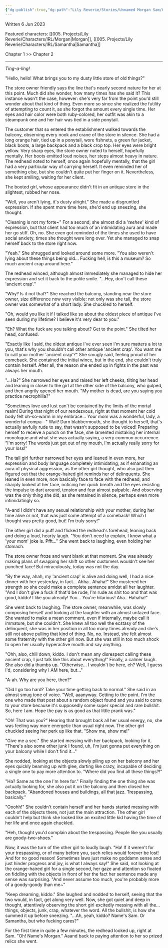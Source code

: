 ```yaml
---
{"dg-publish":true,"dg-path":"Lily Reverie/Stories/Unnamed Morgan Sam/Chapter 1.md","permalink":"/lily-reverie/stories/unnamed-morgan-sam/chapter-1/","created":"2024-01-20T02:07:19.834-03:00","updated":"2024-01-21T01:41:21.654-03:00"}
---
```



Written 6 Jun 2023  

Featured characters: [[005. Projects/Lily Reverie/Characters/IRL/Morgan\|Morgan]], [[005. Projects/Lily Reverie/Characters/IRL/Samantha\|Samantha]]

Chapter 1 >> Chapter 2

---

*Ting-a-ling!*

"Hello, hello! What brings you to my dusty little store of old things?"

The store owner friendly says the line that's nearly second nature for her at this point. Much did she wonder, how many times has she said it? This instance wasn't the case, however: she's very far from the point you'd still wonder about that kind of thing. Even more so since she realized the futility of attempting to count it, as she forgot the amount every single time. Her eyes and hair color were both ruby-colored, her outfit was akin to a steampunk one and her hair was tied in a side ponytail.

The customer that so entered the establishment walked towards the balcony, observing every nook and crane of the store in silence. She had a long orange hair, tied up in a ponytail, wore fishnets, a green fur jacket, black boots, a large backpack and a black crop top. Her eyes were bright yellow. Very sharp eyes, the store owner noted to herself, hopefully mentally. Her boots emitted loud noises, her steps almost heavy in nature. The redhead noted to herself, once again hopefully mentally, that the girl had a very particular way of carrying herself. It even reminded her of something else, but she couldn't quite put her finger on it. Nevertheless, she kept smiling, waiting for her client.

The booted girl, whose appearance didn't fit in an antique store in the slightest, rubbed her nose.

"Well, you aren't lying, it's dusty alright." She made a disgruntled expression. If she spent more time here, she'd end up sneezing, she thought.

"Cleaning is not my forte~" For a second, she almost did a '_teehee_' kind of expression, but that client had too much of an intimidating aura and made her go stiff. Oh, no. She even got reminded of the times she used to have social anxiety, times she thought were long over. Yet she managed to snap herself back to the store right now.

"Yeah." She shrugged and looked around some more. "You also weren't lying about these things being old... Fucking hell, is this a museum? So much ancient crap around here."

The redhead winced, although almost immediately she managed to hide her expression and set it back to the polite smile. "...Hey, don't call these 'ancient crap'."

"Why? Is it not that?" She reached the balcony, standing near the store owner, size difference now very visible: not only was she tall, the store owner was somewhat of a short lady. She chuckled to herself.

"Oh, would you like it if I talked like so about the oldest piece of antique I've seen during my lifetime? I believe it's very dear to you."

"Eh? What the fuck are you talking about? Get to the point." She tilted her head, confused.

"Exactly like I said, the oldest antique I've ever seen I'm sure matters a lot to you, that's why you shouldn't call other antique 'ancient crap'. You want me to call your mother 'ancient crap'?" She smugly said, feeling proud of her comeback. She contained the initial wince, but in the end, she couldn't truly contain herself. After all, the reason she ended up in fights in the past was always her mouth.

"...Ha?" She narrowed her eyes and raised her left cheeks, tilting her head and leaning in closer to the girl at the other side of the balcony, who gulped, and then angrily opened her mouth. "My mother is dead, are you saying you practice necrophilia?"

"Sometimes love and lust can't be contained by the limits of the mortal realm! During that night of our rendezvous, right at that moment her cold body felt oh-so-warm in my embrace... Your mom was a wonderful, lady, a wonderful compa--" Wait! Darn blabbermouth, she thought to herself, that's actually awfully rude to say, that wasn't supposed to be voiced! Preparing herself to receive a punch on the face, she lamented mistaking her internal monologue and what she was actually saying, a very common occurrence. "I'm sorry! The words just got out of my mouth, I'm actually really sorry for your loss!"

The tall girl further narrowed her eyes and leaned in even more, her expression and body language completely intimidating, as if emanating an aura of physical aggression, as the other girl thought, who also just then figured out that the orange-haired girl reminds her of delinquents. She leaned in even more, now basically face to face with the redhead, and sharply looked at her face, noticing her quick breath and the eyes resisting the impulse to dart around, tension and fear almost palpable. And observing was the only thing she did, as she remained in silence, perhaps even more intimidatingly so.

"A-and I didn't have any sexual relationship with your mother, during her time alive or not, that was just some attempt of a comeback! Which I thought was pretty good, but! I'm truly sorry!"

The other girl did a puff and flicked the redhead's forehead, leaning back and doing a loud, hearty laugh. "You don't need to explain, I know what a 'your mom' joke is. Pfft..." She went back to laughing, even holding her stomach.

The store owner froze and went blank at that moment. She was already making plans of swapping her shift so other customers wouldn't see her punched face! But miraculously, today was not the day.

"By the way, ahah, my 'ancient crap' is alive and doing well, I had a nice dinner with her yesterday, in fact... Ahha.. Ahaha!" She mustered her strength so she could make a complete sentence amidst all her laughter. "And I don't give a fuck if that'd be rude, I'm rude as shit too and that was good, kiddo! I like you already! You... You're hilarious! Aha.. Hahaha!"

She went back to laughing. The store owner, meanwhile, was slowly composing herself and looking at the laughter with an almost unfazed face. She wanted to make a mean comment, even if internally, maybe call it immature, but she couldn't. She knew all too well the ecstasy of the delinquent, she was in her position in all too many times already and she's still not above pulling that kind of thing. No, no. Instead, she felt almost some fraternity with the other girl now. But she was still in too much shock to open her usually hyperactive mouth and say anything.

"Ohh, also, chill down, kiddo. I don't mean any disrespect calling these ancient crap, I just talk like this about everything!" Finally, a calmer laugh. She also did a thumbs up. "Otherwise... I wouldn't be here, eh? Well, I guess I'd, considering why I AM here, but..."

"A-ah. Why are you here, then?"

"Did I go too hard? Take your time getting back to normal." She said in an almost smug tone of voice. "Well, aaanyway. Getting to the point. I'm the one who made that post about a random object found and you said to come to your store because it's supposedly some super special and rare bullshit. So, here I am. Hope the pay is as good as that little prank was."

"Oh! That was you?" Hearing that brought back all her usual energy, no, she was feeling way more energetic than usual right now. The other girl chuckled seeing her perk up like that. "Show me, show me!"

"Give me a sec." She started messing with her backpack, looking for it. "There's also some other junk I found, uh, I'm just gonna put everything on your balcony while I don't find it..."

She nodded, looking at the objects slowly piling up on her balcony and her eyes quickly beaming up with glee, darting like crazy, incapable of deciding a single one to pay more attention to. "Where did you find all these things?!"

"Ha? Same as the one I'm here for." Finally finding the one thing she was actually looking for, she also put it on the balcony and then closed her backpack. "Abandoned houses and buildings, all that jazz. Trespassing, basically."

"Ooohh!" She couldn't contain herself and her hands started messing with each of the objects there, not just the main attraction. The other girl couldn't help but think she looked like an excited little kid having the time of her life and once again chuckled.

"Heh, thought you'd complain about the trespassing. People like you usually are goody-two-shoes."

Now, it was the turn of the other girl to loudly laugh. "Ha! If it weren't for your trespassing, or of many before you, such relics would forever be lost! And for no good reason! Sometimes laws just make no goddamn sense and just hinder progress and joy, is what I always say!" She said, not looking at the orange-haired girl for a single second, her gaze and attention so fixated on fiddling with the objects in front of her the fact her sentence made any sense was surprising. "And never assume too much, you're probably more of a goody-goody than me~"

"Keep dreaming, kiddo." She laughed and nodded to herself, seeing that the two would, in fact, get along very well. Now, she got quiet and deep in thought, attentively observing the short girl excitedly messing with all the... things, objects, junk, crap, whatever the word. All the bullshit, is how she summed it up before sneezing. "...Ah, yeah, kiddo? Name's Sam. Or Samantha, but who fucking cares?"

For the first time in quite a few minutes, the redhead looked up, right at Sam. "Oh! Name's Morgan." Aaand back to paying attention to her so prized relics she went.